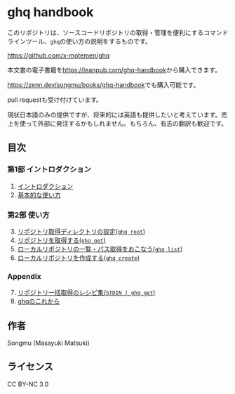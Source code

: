 ghq handbook
============

このリポジトリは、ソースコードリポジトリの取得・管理を便利にするコマンドラインツール、`ghq`の使い方の説明をするものです。

<https://github.com/x-motemen/ghq>

本文書の電子書籍を<https://leanpub.com/ghq-handbook>から購入できます。

<https://zenn.dev/songmu/books/ghq-handbook>でも購入可能です。

pull requestも受け付けています。

現状日本語のみの提供ですが、将来的には英語も提供したいと考えています。売上を使って外部に発注するかもしれません。もちろん、有志の翻訳も歓迎です。

## 目次

### 第1部 イントロダクション

1. [イントロダクション](ja/01-introduction.md)
2. [基本的な使い方](ja/02-basic-usage.md)

### 第2部 使い方

3. [リポジトリ取得ディレクトリの設定(`ghq root`)](ja/03-command-root.md)
4. [リポジトリを取得する(`ghq get`)](ja/04-command-get.md)
5. [ローカルリポジトリの一覧・パス取得をおこなう(`ghq list`)](ja/05-command-list.md)
6. [ローカルリポジトリを作成する(`ghq create`)](ja/06-command-create.md)

### Appendix

7. [リポジトリ一括取得のレシピ集(`STDIN | ghq get`)](ja/07-bulk-ghq-get.md)
8. [ghqのこれから](ja/08-ghq-roadmap.md)

## 作者

Songmu (Masayuki Matsuki)

## ライセンス

CC BY-NC 3.0
